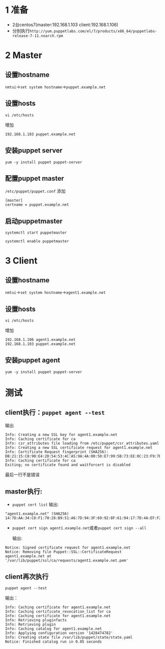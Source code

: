 # 1 准备

- 2台centos7(master:192.168.1.103 client:192.168.1.106)
- 分别执行`http://yum.puppetlabs.com/el/7/products/x86_64/puppetlabs-release-7-11.noarch.rpm`

# 2 Master

## 设置hostname

`nmtui`->`set system hostname`->`puppet.example.net`

## 设置hosts

`vi /etc/hosts`

增加

`192.168.1.103 puppet.example.net`

## 安装puppet server

`yum -y install puppet puppet-server`

## 配置puppet master

`/etc/puppet/puppet.conf`
添加
```
[master]
certname = puppet.example.net
```

## 启动puppetmaster

`systemctl start puppetmaster`

`systemctl enable puppetmaster`

# 3 Client

## 设置hostname

`nmtui`->`set system hostname`->`agent1.example.net`

## 设置hosts

`vi /etc/hosts`

增加

```
192.168.1.106 agent1.example.net
192.168.1.103 puppet.example.net
```

## 安装puppet agent

`yum -y install puppet puppet-server`


# 测试

## client执行：`puppet agent --test`

输出

```
Info: Creating a new SSL key for agent1.example.net
Info: Caching certificate for ca
Info: csr_attributes file loading from /etc/puppet/csr_attributes.yaml
Info: Creating a new SSL certificate request for agent1.example.net
Info: Certificate Request fingerprint (SHA256): DB:21:15:C8:90:E4:2D:54:53:4C:A5:9A:4A:00:50:E7:99:5B:73:EE:0C:23:F9:7B:36:99:34:CD:FE:E6:DF:DA
Info: Caching certificate for ca
Exiting; no certificate found and waitforcert is disabled

```

最后一行不是错误

## master执行:
- `puppet cert list` 输出:

```
"agent1.example.net" (SHA256) 14:7D:AA:34:C8:F1:70:28:B9:51:A6:7D:94:3F:69:92:8F:61:94:17:7D:4A:EF:F2:44:CC:4A:BC:6B:D5:C3:EC
```

- `puppet cert sign agent1.example.net`或者`puppet cert sign --all`

  输出:
  
```
Notice: Signed certificate request for agent1.example.net
Notice: Removing file Puppet::SSL::CertificateRequest agent1.example.net at '/var/lib/puppet/ssl/ca/requests/agent1.example.net.pem'
```

## client再次执行

`puppet agent --test`

输出：

```
Info: Caching certificate for agent1.example.net
Info: Caching certificate_revocation_list for ca
Info: Caching certificate for agent1.example.net
Info: Retrieving pluginfacts
Info: Retrieving plugin
Info: Caching catalog for agent1.example.net
Info: Applying configuration version '1428474782'
Info: Creating state file /var/lib/puppet/state/state.yaml
Notice: Finished catalog run in 0.05 seconds
```
 


